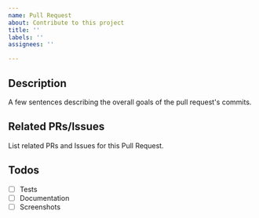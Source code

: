 ```yaml
---
name: Pull Request
about: Contribute to this project
title: ''
labels: ''
assignees: ''

---
```


## Description
A few sentences describing the overall goals of the pull request's commits.

## Related PRs/Issues
List related PRs and Issues for this Pull Request.

## Todos
- [ ] Tests
- [ ] Documentation
- [ ] Screenshots
